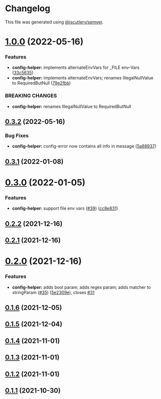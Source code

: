 # Changelog

This file was generated using [@jscutlery/semver](https://github.com/jscutlery/semver).

# [1.0.0](https://github.com/nidomiro/ts-tools/compare/config-helper@0.3.2...config-helper@1.0.0) (2022-05-16)

### Features

-   **config-helper:** implements alternateEnvVars for \_FILE env-Vars ([33c5635](https://github.com/nidomiro/ts-tools/commit/33c56354f5d6aedec2062499084d0b693c9b5328))
-   **config-helper:** implements alternateEnvVars; renames IllegalNullValue to RequiredButNull ([79e2fbb](https://github.com/nidomiro/ts-tools/commit/79e2fbb0bae67b587b69e3d1e726f02f37f0dc41))

### BREAKING CHANGES

-   **config-helper:** renames IllegalNullValue to RequiredButNull

## [0.3.2](https://github.com/nidomiro/ts-tools/compare/config-helper@0.3.1...config-helper@0.3.2) (2022-05-16)

### Bug Fixes

-   **config-helper:** config-error now contains all info in message ([5a88937](https://github.com/nidomiro/ts-tools/commit/5a889372493aaa7a2c4ae2f13af67c52a92c6bc8))

## [0.3.1](https://github.com/nidomiro/ts-tools/compare/config-helper@0.3.0...config-helper@0.3.1) (2022-01-08)

# [0.3.0](https://github.com/nidomiro/ts-tools/compare/config-helper@0.2.2...config-helper@0.3.0) (2022-01-05)

### Features

-   **config-helper:** support file env vars ([#39](https://github.com/nidomiro/ts-tools/issues/39)) ([cc8e831](https://github.com/nidomiro/ts-tools/commit/cc8e8318cebc6993f38a5b056597a66cf4674db8))

## [0.2.2](https://github.com/nidomiro/ts-tools/compare/config-helper@0.2.1...config-helper@0.2.2) (2021-12-16)

## [0.2.1](https://github.com/nidomiro/ts-tools/compare/config-helper@0.2.0...config-helper@0.2.1) (2021-12-16)

# [0.2.0](https://github.com/nidomiro/ts-tools/compare/config-helper@0.1.6...config-helper@0.2.0) (2021-12-16)

### Features

-   **config-helper:** adds bool param; adds regex param; adds matcher to stringParam ([#35](https://github.com/nidomiro/ts-tools/issues/35)) ([5e2309e](https://github.com/nidomiro/ts-tools/commit/5e2309eb57aa173e454962823c914fd955117165)), closes [#31](https://github.com/nidomiro/ts-tools/issues/31)

## [0.1.6](https://github.com/nidomiro/ts-tools/compare/config-helper@0.1.5...config-helper@0.1.6) (2021-12-05)

## [0.1.5](https://github.com/nidomiro/ts-tools/compare/config-helper@0.1.4...config-helper@0.1.5) (2021-12-04)

## [0.1.4](https://github.com/nidomiro/ts-tools/compare/config-helper@0.1.3...config-helper@0.1.4) (2021-11-01)

## [0.1.3](https://github.com/nidomiro/ts-tools/compare/config-helper@0.1.2...config-helper@0.1.3) (2021-11-01)

## [0.1.2](https://github.com/nidomiro/ts-tools/compare/config-helper@0.1.1...config-helper@0.1.2) (2021-11-01)

## [0.1.1](https://github.com/nidomiro/ts-tools/compare/config-helper@0.1.0...config-helper@0.1.1) (2021-10-30)
